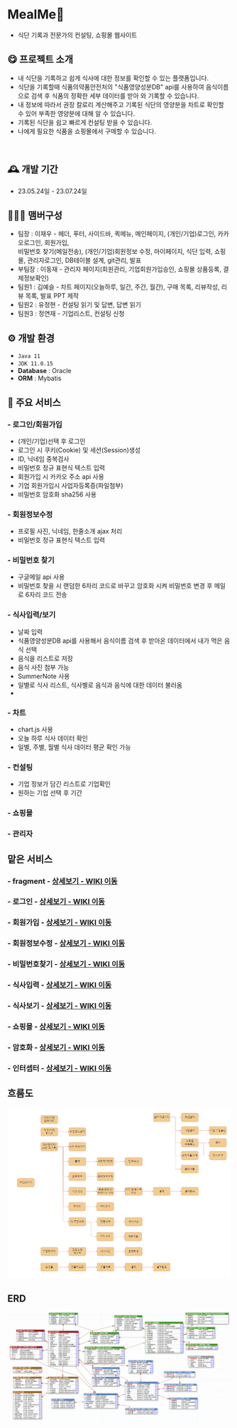 # MealMe🍖
- 식단 기록과 전문가의 컨설팅, 쇼핑몰 웹사이트


## 😋 프로젝트 소개
- 내 식단을 기록하고 쉽게 식사에 대한 정보를 확인할 수 있는 플랫폼입니다.
- 식단을 기록할때 식품의약품안전처의 "식품영양성분DB" api를 사용하여 음식이름으로 검색 후 식품의 정확한 세부 데이터를 받아 와 기록할 수 있습니다.
- 내 정보에 따라서 권장 칼로리 계산해주고 기록된 식단의 영양분을 차트로 확인할 수 있어 부족한 영양분에 대해 알 수 있습니다.
- 기록된 식단을 쉽고 빠르게 컨설팅 받을 수 있습니다.
- 나에게 필요한 식품을 쇼핑몰에서 구매할 수 있습니다.
<br>


## 🕰️ 개발 기간
* 23.05.24일 - 23.07.24일


## 🧑‍🤝‍🧑 맴버구성
 - 팀장   : 이재우 - 헤더, 푸터, 사이드바, 퀵메뉴, 메인페이지, (개인/기업)로그인, 카카오로그인, 회원가입,
            <br>비밀번호 찾기(메일전송), (개인/기업)회원정보 수정, 마이페이지, 식단 입력, 쇼핑몰, 관리자로그인, DB테이블 설계, git관리, 발표 
 - 부팀장 : 이동재 - 관리자 페이지(회원관리, 기업회원가입승인, 쇼핑몰 상품등록, 결제정보확인)
 - 팀원1  : 김예슬 - 차트 페이지(오늘하루, 일간, 주간, 월간), 구매 목록, 리뷰작성, 리뷰 목록, 발표 PPT 제작
 - 팀원2  : 유정현 - 컨설팅 읽기 및 답변, 답변 읽기
 - 팀원3  : 정연재 - 기업리스트, 컨설팅 신청


## ⚙️ 개발 환경
- `Java 11`
- `JDK 11.0.15`
- **Database** : Oracle
- **ORM** : Mybatis


## 📌 주요 서비스
### - 로그인/회원가입
- (개인/기업)선택 후 로그인
- 로그인 시 쿠키(Cookie) 및 세션(Session)생성
- ID, 닉네임 중복검사
- 비밀번호 정규 표현식 텍스트 입력
- 회원가입 시 카카오 주소 api 사용
- 기업 회원가입시 사업자등록증(파일첨부)
- 비밀번호 암호화 sha256 사용

### - 회원정보수정
- 프로필 사진, 닉네임, 한줄소개 ajax 처리
- 비밀번호 정규 표현식 텍스트 입력

### - 비밀번호 찾기
- 구글메일 api 사용
- 비밀번호 찾을 시 랜덤한 6자리 코드로 바꾸고 암호화 시켜 비밀번호 변경 후 메일로 6자리 코드 전송

### - 식사입력/보기
- 날짜 입력
- 식품영양성분DB api를 사용해서 음식이름 검색 후 받아온 데이터에서 내가 먹은 음식 선택
- 음식을 리스트로 저장
- 음식 사진 첨부 가능
- SummerNote 사용
- 일별로 식사 리스트, 식사별로 음식과 음식에 대한 데이터 불러옴
- 

### - 차트
- chart.js 사용
- 오늘 하루 식사 데이터 확인
- 일별, 주별, 월별 식사 데이터 평균 확인 가능


### - 컨설팅
- 기업 정보가 담긴 리스트로 기업확인
- 원하는 기업 선택 후 기간

### - 쇼핑몰


### - 관리자


## 맡은 서비스
### - fragment  - <a href="" >상세보기 - WIKI 이동</a>
### - 로그인  - <a href="" >상세보기 - WIKI 이동</a>
### - 회원가입  - <a href="" >상세보기 - WIKI 이동</a>
### - 회원정보수정  - <a href="" >상세보기 - WIKI 이동</a>
### - 비밀번호찾기  - <a href="" >상세보기 - WIKI 이동</a>
### - 식사입력  - <a href="" >상세보기 - WIKI 이동</a>
### - 식사보기  - <a href="" >상세보기 - WIKI 이동</a>
### - 쇼핑몰  - <a href="" >상세보기 - WIKI 이동</a>
### - 암호화  - <a href="" >상세보기 - WIKI 이동</a>
### - 인터셉터  - <a href="" >상세보기 - WIKI 이동</a>



##  흐름도
![흐름도](./image/flowMap.png)

## ERD
![ERD](./image/ERD2.png)




